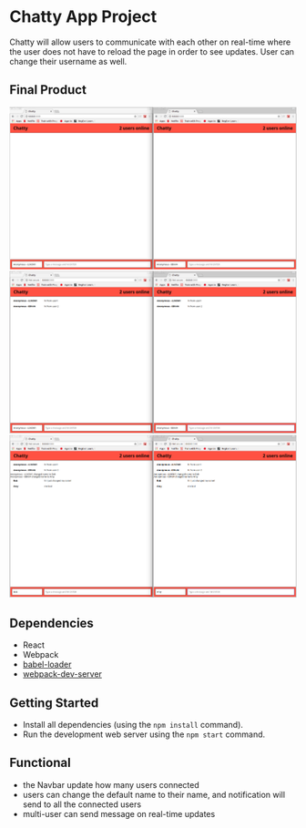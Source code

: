 # Chatty App Project

Chatty will allow users to communicate with each other on real-time where the user does not have to reload the page in order to see updates. User can change their username as well.

## Final Product

![“Screenshot when 2 user online”](https://raw.githubusercontent.com/5maggieyang5/project_chattyApp/master/docs/2_users_online.png)
![“users_can_chat_on_real_time”](https://raw.githubusercontent.com/5maggieyang5/project_chattyApp/master/docs/users_can_chat_on_real_time.png)
![“notification_when_user_change_name”](https://raw.githubusercontent.com/5maggieyang5/project_chattyApp/master/docs/notification_when_user_change_name.png)

## Dependencies

* React
* Webpack
* [babel-loader](https://github.com/babel/babel-loader)
* [webpack-dev-server](https://github.com/webpack/webpack-dev-server)

## Getting Started

- Install all dependencies (using the `npm install` command).
- Run the development web server using the `npm start` command.

## Functional
- the Navbar update how many users connected
- users can change the default name to their name, and notification will send to all the connected users
- multi-user can send message on real-time updates
